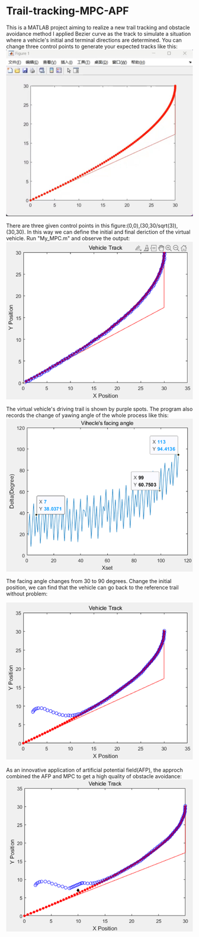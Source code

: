 # Trail-tracking-MPC-APF
This is a MATLAB project aiming to realize a new trail tracking and obstacle avoidance method
I applied Bezier curve as the track to simulate a situation where a vehicle's initial and terminal directions are determined. You can change three control points to generate your expected tracks like this:
![](https://github.com/fuingcrazy/Trail-tracking-MPC-APF/blob/master/Pictures/Curve.jpg)

There are three given control points in this figure:(0,0),(30,30/sqrt(3)),(30,30). In this way we can define the initial and final deriction of the virtual vehicle.
Run "My_MPC.m" and observe the output:
![](https://github.com/fuingcrazy/Trail-tracking-MPC-APF/blob/master/Pictures/Trail%20tracking.png)

The virtual vehicle's driving trail is shown by purple spots.
The program also records the change of yawing angle of the whole process like this:
![](https://github.com/fuingcrazy/Trail-tracking-MPC-APF/blob/master/Pictures/Yawing%20angle.png)

The facing angle changes from 30 to 90 degrees.
Change the initial position, we can find that the vehicle can go back to the reference trail without problem:

![](https://github.com/fuingcrazy/Trail-tracking-MPC-APF/blob/master/Pictures/Back%20to%20trail.png)

As an innovative application of artificial potential field(AFP), the approch combined the AFP and MPC to get a high quality of obstacle avoidance:
![](https://github.com/fuingcrazy/Trail-tracking-MPC-APF/blob/master/Pictures/Avoidance.png)
